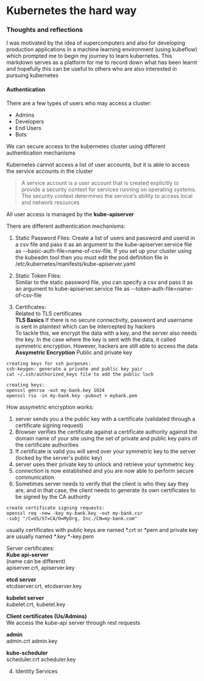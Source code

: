 # Kubernetes the hard way
### Thoughts and reflections 
I was motivated by the idea of supercomputers and also for developing production applications in a machine learning environment (using kubeflow) which prompted me to begin my journey to learn kubernetes. This markdown serves as a platform for me to record down what has been learnt and hopefully this can be useful to others who are also interested in pursuing kubernetes

#### Authentication
There are a few types of users who may access a cluster: 
- Admins 
- Developers 
- End Users 
- Bots 

We can secure access to the kubernetes cluster using different authentication mechanisms

Kubernetes cannot access a list of user accounts, but it is able to access the service accounts in the cluster 

> A service account is a user account that is created explicitly to provide a security context for services running on operating systems. The security context determines the service's ability to access local and network resources

All user access is managed by the **kube-apiserver**

There are different authentication mechanisms: 
1. Static Password Files: 
Create a list of users and password and userid in a csv file and pass it as an argument to the kube-apiserver.service file as --basic-auth-file=name-of-csv-file. If you set up your cluster using the kubeadm tool then you must edit the pod definition file in /etc/kubernetes/manifests/kube-apiserver.yaml 

2. Static Token Files:  
Similar to the static password file, you can specify a csv and pass it as an argument to kube-apiserver.service file as --token-auth-file=name-of-csv-file

3. Certificates:   
Related to TLS certificates \
**TLS Basics** 
If there is no secure connectivity, password and username is sent in plaintext which can be intercepted by hackers \
To tackle this, we encrypt the data with a key, and the server also needs the key. In the case where the key is sent with the data, it called symmetric encryption. However, hackers are still able to access the data  
**Assymetric Encryption** 
Public and private key 
```
creating keys for ssh purposes: 
ssh-keygen: generate a private and public key pair 
cat ~/.ssh/authorized_keys file to add the public lock 
```
```
creating keys: 
openssl genrsa -out my-bank.key 1024
openssl rsa -in my-bank.key -pubout > mybank.pem
```

How assymetric encryption works: 
1. server sends you a the public key with a certificate (validated through a certificate signing request)
2. Browser verifies the certificate against a certificate authority against the domain name of your site using the set of private and public key pairs of the certificate authorities  
3. If certificate is valid you will send over your symmetric key to the server (locked by the server's public key) 
4. server uses their private key to unlock and retrieve your symmetric key
5. connection is now established and you are now able to perform secure communication  
6. Sometimes server needs to verify that the client is who they say they are, and in that case, the client needs to generate its own certificates to be signed by the CA authority 
```
create certificate signing requests: 
openssl req -new -key my-bank.key -out my-bank.csr
-subj "/C=US/ST=CA/O=MyOrg, Inc./CN=my-bank.com"
```
usually certificates with public keys are named *.crt or *pem and private key are usually named *.key *-key.pem 

Server certificates:\
**Kube api-server** \
(name can be different) \
apiserver.crt, apiserver.key 

**etcd server** \
etcdserver.crt, etcdserver.key

**kubelet server** \
kubelet.crt, kubelet.key 

**Client certificates (Us/Admins)** \
We access the kube-api server through rest requests 

**admin** \
admin.crt admin.key 

**kube-scheduler** \
scheduler.crt scheduler.key 

4. Identity Services 
